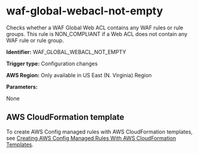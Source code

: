 # waf\-global\-webacl\-not\-empty<a name="waf-global-webacl-not-empty"></a>

Checks whether a WAF Global Web ACL contains any WAF rules or rule groups\. This rule is NON\_COMPLIANT if a Web ACL does not contain any WAF rule or rule group\. 

**Identifier:** WAF\_GLOBAL\_WEBACL\_NOT\_EMPTY

**Trigger type:** Configuration changes

**AWS Region:** Only available in US East \(N\. Virginia\) Region

**Parameters:**

None  

## AWS CloudFormation template<a name="w2aac12c31c27b9d573c15"></a>

To create AWS Config managed rules with AWS CloudFormation templates, see [Creating AWS Config Managed Rules With AWS CloudFormation Templates](aws-config-managed-rules-cloudformation-templates.md)\.